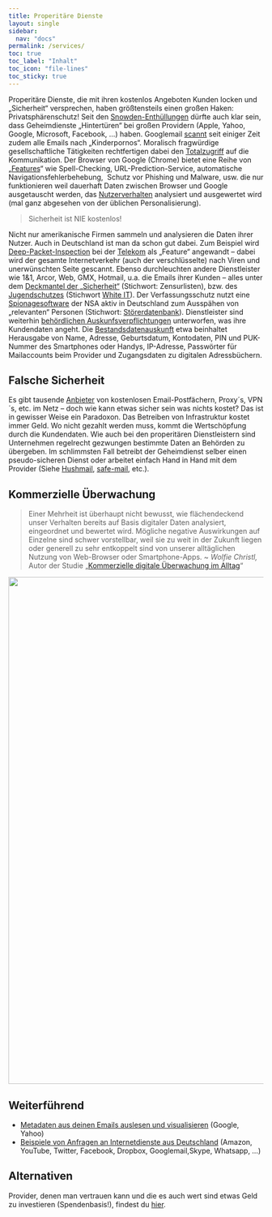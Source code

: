 ```yaml
---
title: Properitäre Dienste
layout: single
sidebar:
  nav: "docs"
permalink: /services/
toc: true
toc_label: "Inhalt"
toc_icon: "file-lines"
toc_sticky: true
---
```


Properitäre Dienste, die mit ihren kostenlos Angeboten Kunden locken und „Sicherheit“ versprechen, haben größtensteils einen großen Haken: Privatsphärenschutz! Seit den <a href="https://github.com/iamcryptoki/snowden-archive" target="_blank">Snowden-Enthüllungen</a> dürfte auch klar sein, dass Geheimdienste „Hintertüren“ bei großen Providern (Apple, Yahoo, Google, Microsoft, Facebook, …) haben. Googlemail <a href="http://www.heise.de/newsticker/meldung/Kinderpornographie-Google-verteidigt-E-Mail-Scan-2284919.html" target="_blank">scannt</a> seit einiger Zeit zudem alle Emails nach „Kinderpornos“. Moralisch fragwürdige gesellschaftliche Tätigkeiten rechtfertigen dabei den <span style="text-decoration:underline">Totalzugriff</span> auf die Kommunikation. Der Browser von Google (Chrome) bietet eine Reihe von „<a href="https://support.google.com/chrome/answer/114836?hl=de" target="_blank">Features</a>“ wie Spell-Checking, URL-Prediction-Service, automatische Navigationsfehlerbehebung,&nbsp; Schutz vor Phishing und Malware, usw. die nur funktionieren weil dauerhaft Daten zwischen Browser und Google ausgetauscht werden, das <span style="text-decoration:underline">Nutzerverhalten</span> analysiert und ausgewertet wird (mal ganz abgesehen von der üblichen Personalisierung).

> Sicherheit ist NIE kostenlos!

Nicht nur amerikanische Firmen sammeln und analysieren die Daten ihrer Nutzer. Auch in Deutschland ist man da schon gut dabei. Zum Beispiel wird <a href="https://netzpolitik.org/2014/waschmaschine-im-netz-wie-telekom-und-vodafone-deep-packet-inspection-als-feature-verkaufen/" target="_blank">Deep-Packet-Inspection</a> bei der <span style="text-decoration:underline;">Telekom</span> als „Feature“ angewandt – dabei wird der gesamte Internetverkehr (auch der verschlüsselte) nach Viren und unerwünschten Seite gescannt. Ebenso durchleuchten andere Dienstleister wie 1&amp;1, Arcor, Web, GMX, Hotmail, u.a. die Emails ihrer Kunden – alles unter dem <a href="https://de.wikipedia.org/wiki/Clean_IT" target="_blank">Deckmantel der „Sicherheit“</a> (Stichwort: Zensurlisten), bzw. des <a href="http://www.zeit.de/digital/datenschutz/2011-12/white-it-netzfilter" target="_blank">Jugendschutzes</a> (Stichwort <a href="https://de.wikipedia.org/wiki/White_IT" target="_blank">White IT</a>).
Der Verfassungsschutz nutzt eine <a href="http://www.zeit.de/digital/datenschutz/2015-08/bfv-verfassungsschutz-was-kann-xkeyscore" target="_blank">Spionagesoftware</a> der NSA aktiv in Deutschland zum Ausspähen von „relevanten“ Personen (Stichwort: <a href="https://de.wikipedia.org/wiki/Antiterrordatei#In_der_Anti-Terror-Datei_zusammengef.C3.BChrte_Datenbanken" target="_blank">Störerdatenbank</a>). Dienstleister sind weiterhin <a href="http://www.spiegel.de/netzwelt/web/posteo-und-telekom-veroeffentlichen-transparenzberichte-a-967653.html" target="_blank">behördlichen Auskunfsverpflichtungen</a> unterworfen,
was ihre Kundendaten angeht. Die <a href="https://stopp-bda.de/bestandsdatenauskunft/" target="_blank">Bestandsdatenauskunft</a> etwa beinhaltet Herausgabe von Name, Adresse, Geburtsdatum, Kontodaten, PIN und PUK-Nummer des Smartphones oder Handys, IP-Adresse, Passwörter für Mailaccounts beim Provider und Zugangsdaten zu digitalen 
Adressbüchern.

## Falsche Sicherheit

Es gibt tausende <a href="https://www.privacy-handbuch.de/handbuch_22b2.htm" target="_blank">Anbieter</a> von kostenlosen Email-Postfächern, Proxy´s,
VPN´s, etc. im Netz – doch wie kann etwas sicher sein was nichts kostet? Das ist in gewisser Weise ein Paradoxon. Das Betreiben von Infrastruktur kostet immer Geld. Wo nicht gezahlt werden muss, kommt die Wertschöpfung durch die Kundendaten. Wie auch bei den properitären Dienstleistern sind Unternehmen regelrecht gezwungen bestimmte Daten an Behörden zu übergeben. Im schlimmsten Fall betreibt der Geheimdienst selber einen pseudo-sicheren Dienst oder arbeitet einfach Hand in Hand mit dem Provider (Siehe <a href="http://www.wired.com/2007/11/hushmail-to-war/" target="_blank">Hushmail</a>, <a href="https://web.archive.org/web/20170708021703/https://www.deepdotweb.com/jolly-rogers-security-guide-for-beginners/are-you-using-safe-mail-net/" target="_blank">safe-mail</a>, etc.).

## Kommerzielle Überwachung

>Einer Mehrheit ist überhaupt nicht bewusst, wie flächendeckend unser Verhalten bereits auf Basis digitaler Daten analysiert, eingeordnet und bewertet wird. 
Mögliche negative Auswirkungen auf Einzelne sind schwer vorstellbar, weil sie zu weit in der Zukunft liegen oder generell zu sehr entkoppelt sind von unserer alltäglichen Nutzung von Web-Browser oder Smartphone-Apps. ~ <i>Wolfie Christl, </i> Autor der Studie „<a href="http://crackedlabs.org/studie-kommerzielle-ueberwachung" target="_blank">Kommerzielle digitale Überwachung im Alltag</a>“
<center><img src="https://safeaddress.files.wordpress.com/2012/10/130902-datenhandel-prisma-1800-13503.jpg" width="1000" height=auto></center>

## Weiterführend 

+ <a href="https://www.googlewatchblog.de/2013/07/nsa-prism-co-diese/" target="_blank">Metadaten aus deinen Emails auslesen und visualisieren</a> (Google, Yahoo)
+ <a href="https://apps.opendatacity.de/prism/de" target="_blank">Beispiele von Anfragen an Internetdienste aus Deutschland</a> (Amazon, YouTube, Twitter, Facebook, Dropbox, Googlemail,Skype, Whatsapp, …)

## Alternativen

Provider, denen man vertrauen kann und die es auch wert sind etwas Geld zu investieren (Spendenbasis!), findest du [hier](../provider/).


